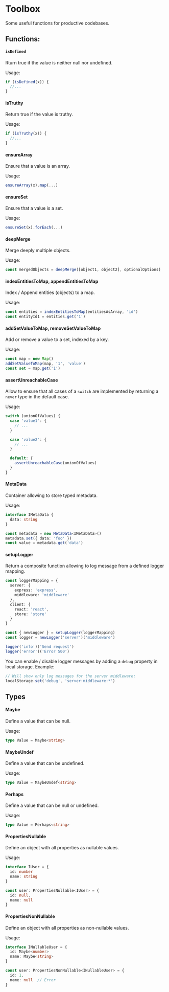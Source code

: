 # Toolbox

Some useful functions for productive codebases.

## Functions:

#### `isDefined`

Rturn true if the value is neither null nor undefined.

Usage:

```ts
if (isDefined(x)) {
  //...
}
```

#### isTruthy

Return true if the value is truthy.

Usage:

```ts
if (isTruthy(x)) {
  //...
}
```

#### ensureArray

Ensure that a value is an array.

Usage:

```ts
ensureArray(x).map(...)
```

#### ensureSet

Ensure that a value is a set.

Usage:

```ts
ensureSet(x).forEach(...)
```

#### deepMerge

Merge deeply multiple objects.

Usage:

```ts
const mergedObjects = deepMerge([object1, object2], optionalOptions)
```

#### indexEntitiesToMap, appendEntitiesToMap

Index / Append entities (objects) to a map.

Usage:

```ts
const entities = indexEntitiesToMap(entitiesAsArray, 'id')
const entityId1 = entities.get('1')
```

#### addSetValueToMap, removeSetValueToMap

Add or remove a value to a set, indexed by a key.

Usage:

```ts
const map = new Map()
addSetValueToMap(map, '1', 'value')
const set = map.get('1')
```

#### assertUnreachableCase

Allow to ensure that all cases of a `switch` are implemented by returning a `never` type in the default case.

Usage:

```ts
switch (unionOfValues) {
  case 'value1': {
    // ...
  }

  case 'value2': {
    // ...
  }

  default: {
    assertUnreachableCase(unionOfValues)
  }
}
```

#### MetaData

Container allowing to store typed metadata.

Usage:

```ts
interface IMetaData {
  data: string
}

const metadata = new MetaData<IMetaData>()
metadata.set({ data: 'foo' })
const value = metadata.get('data')
```

#### setupLogger

Return a composite function allowing to log message from a defined logger mapping.

```ts
const loggerMapping = {
  server: {
    express: 'express',
    middleware: 'middleware'
  },
  client: {
    react: 'react',
    store: 'store'
  }
}

const { newLogger } = setupLogger(loggerMapping)
const logger = newLogger('server')('middleware')

logger('info')('Send request')
logger('error')('Error 500')
```

You can enable / disable logger messages by adding a `debug` property in local storage. Example:

```ts
// Will show only log messages for the server middleware:
localStorage.set('debug', 'server:middleware:*')
```

## Types

#### Maybe

Define a value that can be null.

Usage:

```ts
type Value = Maybe<string>
```

#### MaybeUndef

Define a value that can be undefined.

Usage:

```ts
type Value = MaybeUndef<string>
```

#### Perhaps

Define a value that can be null or undefined.

Usage:

```ts
type Value = Perhaps<string>
```

#### PropertiesNullable

Define an object with all properties as nullable values.

Usage:

```ts
interface IUser = {
  id: number
  name: string
}

const user: PropertiesNullable<IUser> = {
  id: null,
  name: null
}
```

#### PropertiesNonNullable

Define an object with all properties as non-nullable values.

Usage:

```ts
interface INullableUser = {
  id: Maybe<number>
  name: Maybe<string>
}

const user: PropertiesNonNullable<INullableUser> = {
  id: 1,
  name: null  // Error
}
```
